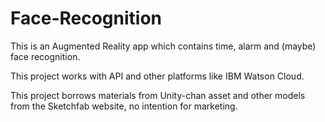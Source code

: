 # Face-Recognition
This is an Augmented Reality app which contains time, alarm and (maybe) face recognition.

This project works with API and other platforms like IBM Watson Cloud.

This project borrows materials from Unity-chan asset and other models from the Sketchfab website, no intention for marketing.
